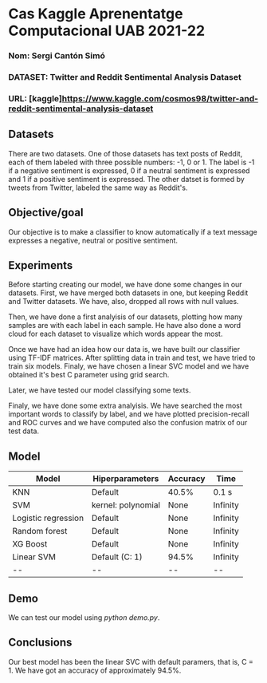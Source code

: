 # Cas Kaggle Aprenentatge Computacional UAB 2021-22
### Nom: Sergi Cantón Simó
### DATASET: Twitter and Reddit Sentimental Analysis Dataset
### URL: [kaggle]https://www.kaggle.com/cosmos98/twitter-and-reddit-sentimental-analysis-dataset

## Datasets
There are two datasets. One of those datasets has text posts of Reddit, each of them labeled with three possible numbers: -1, 0 or 1. The label is -1 if a negative sentiment is expressed, 0 if a neutral sentiment is expressed and 1 if a positive sentiment is expressed. The other datset is formed by tweets from Twitter, labeled the same way as Reddit's.

## Objective/goal
Our objective is to make a classifier to know automatically if a text message expresses a negative, neutral or positive sentiment.

## Experiments
Before starting creating our model, we have done some changes in our datasets. First, we have merged both datasets in one, but keeping Reddit and Twitter datasets. We have, also, dropped all rows with null values.

Then, we have done a first analyisis of our datasets, plotting how many samples are with each label in each sample. He have also done a word cloud for each dataset to visualize which words appear the most.

Once we have had an idea how our data is, we have built our classifier using TF-IDF matrices. After splitting data in train and test, we have tried to train six models. Finaly, we have chosen a linear SVC model and we have obtained it's best C parameter using grid search.

Later, we have tested our model classifying some texts.

Finaly, we have done some extra analyisis. We have searched the most important words to classify by label, and we have plotted precision-recall and ROC curves and we have computed also the confusion matrix of our test data.

## Model
| Model | Hiperparameters | Accuracy | Time |
| -- | -- | -- | -- |
| KNN | Default | 40.5% | 0.1 s |
| SVM | kernel: polynomial | None | Infinity |
| Logistic regression | Default | None | Infinity |
| Random forest | Default | None | Infinity |
| XG Boost | Default | None | Infinity |
| Linear SVM | Default (C: 1) | 94.5% | Infinity |
| -- | -- | -- | -- |

## Demo
We can test our model using *python demo.py*.

## Conclusions
Our best model has been the linear SVC with default paramers, that is, C = 1. We have got an accuracy of approximately 94.5%.
